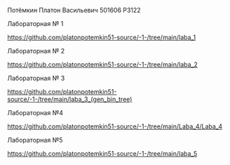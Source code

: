 Потёмкин Платон Васильевич
501606
P3122

Лабораторная № 1

https://github.com/platonpotemkin51-source/-1-/tree/main/laba_1

Лабораторная № 2

https://github.com/platonpotemkin51-source/-1-/tree/main/laba_2

Лабораторная № 3

https://github.com/platonpotemkin51-source/-1-/tree/main/laba_3_(gen_bin_tree)

Лабораторная №4

https://github.com/platonpotemkin51-source/-1-/tree/main/Laba_4/Laba_4

Лабораторная №5

https://github.com/platonpotemkin51-source/-1-/tree/main/laba_5
